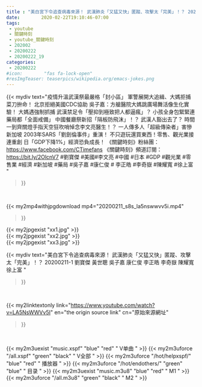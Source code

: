 ```yaml
---
title : "美白宮下令追查病毒來源！ 武漢肺炎「又猛又快」匿蹤、攻擊太「完美」！？ 20200211-1 劉寶傑 黃世聰 吳子嘉 康仁俊 李正皓 李奇嶽 陳耀寬 徐上富 "
date:        2020-02-22T19:10:46-07:00
tags:
 - youtube
 - 關鍵時刻
 - youtube_關鍵時刻
 - 202002
 - 20200222
 - 20200222_19
categories:
 - 20200222
#icon:        "fas fa-lock-open"
#resImgTeaser: teaserpics/wikipedia.org/emacs-jokes.png
---
```


{{< mydiv text="疫情升溫武漢祭最嚴格「封小區」 軍警展開大追緝、大媽拒捕菜刀拚命！ 北京拒絕美國CDC協助 吳子嘉：方艙醫院大媽跳廣場舞活像生化實驗！ 大媽遇強制抓捕 武漢禁足令「壓抑到極致把人都逼瘋」？ 小孩全身包緊緊連藥局都「全面戒備」 中國餐廳祭新招「隔板防飛沫」！？ 武漢人豁出去了？ 時間一到齊關燈手指天空狂吹哨悼念李文亮醫生！？ 一人傳多人「超級傳染者」害慘新加坡 2003年SARS「劉劍倫事件」重演！ 不只遊玩還買東西！零售、觀光業接連重創 日「GDP下降1%」經濟恐負成長！  《關鍵時刻》粉絲團：https://www.facebook.com/CTimefans 《關鍵時刻》頻道訂閱：https://bit.ly/2OlcnV7  #劉寶傑 #美國#李文亮 #中國 #日本 #GDP #觀光業 #零售業 #經濟 #新加坡 #藥局 #吳子嘉 #康仁俊 # 李正皓 #李奇嶽 #陳耀寬 #徐上富 "
>}}
<br>


{{< my2mp4withjpgdownload mp4="20200211_s8s_la5nswwvv5i.mp4"
>}}

{{< my2jpgexist "xx1.jpg" >}}<br>
{{< my2jpgexist "xx2.jpg" >}}<br>
{{< my2jpgexist "xx3.jpg" >}}<br>



{{< mydiv text="美白宮下令追查病毒來源！ 武漢肺炎「又猛又快」匿蹤、攻擊太「完美」！？ 20200211-1 劉寶傑 黃世聰 吳子嘉 康仁俊 李正皓 李奇嶽 陳耀寬 徐上富 "
>}}
<br>

{{< my2linktextonly link="https://www.youtube.com/watch?v=LA5NsWWVv5I"
en="the origin source link" cn="原始來源網址"
>}}


<br>

{{< my2m3uexist "music.xspf"        "blue"   "red"    " V单曲 " >}} {{< my2m3uforce "/all.xspf"         "green"  "black"  " V全部 " >}} {{< my2m3uforce "/hot/helpxspf/"    "blue"   "red"    " 播放器 " >}} {{< my2m3uforce "/hot/endothers/"   "green"  "blue"   " 目录 " >}} {{< my2m3uexist "music.m3u8"        "blue"   "red"    " M1 " >}} {{< my2m3uforce "/all.m3u8"         "green"  "black"  " M2 " >}} 
